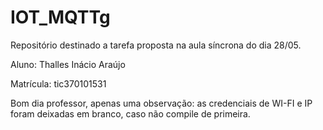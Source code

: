 # IOT_MQTTg
Repositório destinado a tarefa proposta na aula síncrona do dia 28/05.

Aluno: Thalles Inácio Araújo

Matrícula: tic370101531

Bom dia professor, apenas uma observação: as credenciais de WI-FI e IP foram deixadas em branco, caso não compile de primeira.
